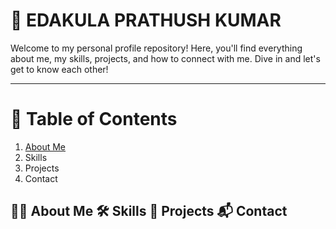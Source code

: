 # 🌟 EDAKULA PRATHUSH KUMAR
Welcome to my personal profile repository! Here, you'll find everything about me, my skills, projects, and how to connect with me. Dive in and let's get to know each other!

<hr>

# 📖 Table of Contents

<ol>
  <li><a 🙋‍♂️ href="#about-me">About Me</a></li>
  <li>Skills</li>
  <li>Projects</li>
  <li>Contact</li>
</ol>
<h2 id="about-me"About Me</h2>
🙋‍♂️ About Me
🛠️ Skills
🚀 Projects
📬 Contact


